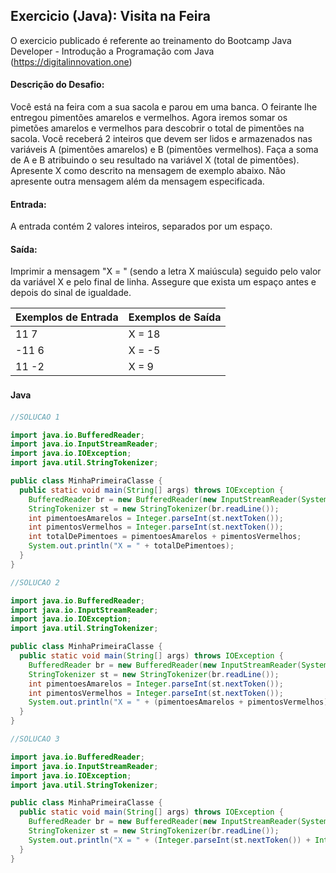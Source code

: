 ## Exercicio (Java): Visita na Feira

O exercicio publicado é referente ao treinamento do Bootcamp Java Developer - Introdução a Programação com Java 
(https://digitalinnovation.one)


#### Descrição do Desafio:

Você está na feira com a sua sacola e parou em uma banca. O feirante lhe entregou pimentões amarelos e vermelhos. Agora iremos somar os pimetões amarelos e vermelhos para descobrir o total de pimentões na sacola.  Você receberá 2 inteiros que devem ser lidos e armazenados nas variáveis A (pimentões amarelos) e B (pimentões vermelhos). Faça a soma de A e B atribuindo o seu resultado na variável X (total de pimentões). Apresente X como descrito na mensagem de exemplo abaixo. Não apresente outra mensagem além da mensagem especificada.

#### Entrada: 

A entrada contém 2 valores inteiros, separados por um espaço.

#### Saída: 

Imprimir a mensagem "X = " (sendo a letra X maiúscula) seguido pelo valor da variável X e pelo final de linha. Assegure que exista um espaço antes e depois do sinal de igualdade.

Exemplos de Entrada  | Exemplos de Saída
------------- | -------------
11 7 | X = 18
-11 6 | X = -5
11 -2 | X = 9


#### Java　

```java
//SOLUCAO 1

import java.io.BufferedReader;
import java.io.InputStreamReader;
import java.io.IOException;
import java.util.StringTokenizer;

public class MinhaPrimeiraClasse {
  public static void main(String[] args) throws IOException {
    BufferedReader br = new BufferedReader(new InputStreamReader(System.in));
    StringTokenizer st = new StringTokenizer(br.readLine());
    int pimentoesAmarelos = Integer.parseInt(st.nextToken());
    int pimentosVermelhos = Integer.parseInt(st.nextToken());
    int totalDePimentoes = pimentoesAmarelos + pimentosVermelhos;
    System.out.println("X = " + totalDePimentoes);
  }
}

//SOLUCAO 2

import java.io.BufferedReader;
import java.io.InputStreamReader;
import java.io.IOException;
import java.util.StringTokenizer;

public class MinhaPrimeiraClasse {
  public static void main(String[] args) throws IOException {
    BufferedReader br = new BufferedReader(new InputStreamReader(System.in));
    StringTokenizer st = new StringTokenizer(br.readLine());
    int pimentoesAmarelos = Integer.parseInt(st.nextToken());
    int pimentosVermelhos = Integer.parseInt(st.nextToken());
    System.out.println("X = " + (pimentoesAmarelos + pimentosVermelhos));
  }
}

//SOLUCAO 3

import java.io.BufferedReader;
import java.io.InputStreamReader;
import java.io.IOException;
import java.util.StringTokenizer;

public class MinhaPrimeiraClasse {
  public static void main(String[] args) throws IOException {
    BufferedReader br = new BufferedReader(new InputStreamReader(System.in));
    StringTokenizer st = new StringTokenizer(br.readLine());
    System.out.println("X = " + (Integer.parseInt(st.nextToken()) + Integer.parseInt(st.nextToken())));
  }
}
```

